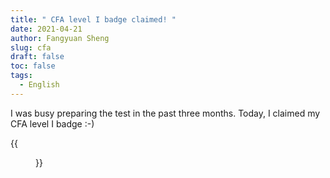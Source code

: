 ```yaml
---
title: " CFA level I badge claimed! "
date: 2021-04-21
author: Fangyuan Sheng
slug: cfa
draft: false
toc: false
tags:
  - English
---
```


I was busy preparing the test in the past three months. Today, I claimed my CFA level I badge :-) 

{{<figure src="https://hellenshengfy.github.io/6B5C5C8E-9502-4D4D-BD7B-8B056EC94613.jpeg">}}

